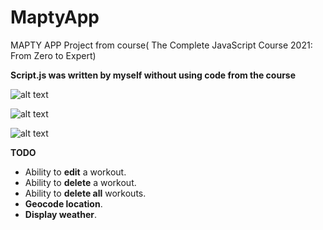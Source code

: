 # MaptyApp

MAPTY APP Project from course( The Complete JavaScript Course 2021: From Zero to Expert)

**Script.js was written by myself without using code from the course**

![alt text](https://i.ibb.co/7yDT0hp/image.png)

![alt text](https://i.ibb.co/sJYKHGR/1.png)

![alt text](https://i.ibb.co/VBFpcks/2.png)

**TODO**

- Ability to **edit** a workout.
- Ability to **delete** a workout.
- Ability to **delete all** workouts.
- **Geocode location**.
- **Display weather**.
